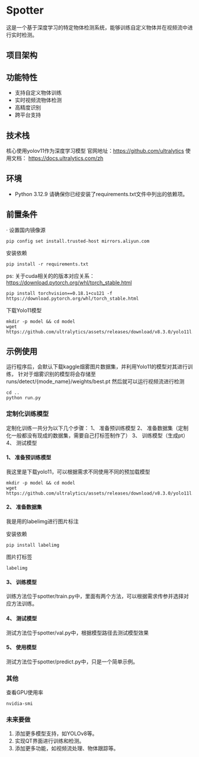 # Spotter

这是一个基于深度学习的特定物体检测系统，能够训练自定义物体并在视频流中进行实时检测。

## 项目架构

## 功能特性

- 支持自定义物体训练
- 实时视频流物体检测
- 高精度识别
- 跨平台支持

## 技术栈

核心使用yolov11作为深度学习模型
官网地址：https://github.com/ultralytics
使用文档： https://docs.ultralytics.com/zh

## 环境

- Python 3.12.9
  请确保你已经安装了requirements.txt文件中列出的依赖项。

## 前置条件

· 设置国内镜像源

```shell
pip config set install.trusted-host mirrors.aliyun.com
```

安装依赖

```shell
pip install -r requirements.txt
```

ps: 关于cuda相关的的版本对应关系：https://download.pytorch.org/whl/torch_stable.html

```shell
pip install torchvision==0.18.1+cu121 -f https://download.pytorch.org/whl/torch_stable.html
```

下载Yolo11模型

```shell
mkdir -p model && cd model
wget https://github.com/ultralytics/assets/releases/download/v8.3.0/yolo11l.pt
```
## 示例使用 
运行程序后，会默认下载kaggle烟雾图片数据集，并利用Yolo11的模型对其进行训练，
针对于烟雾识别的模型将会存储至runs/detect/{mode_name}/weights/best.pt 
然后就可以运行视频流进行检测

```shell
cd ..
python run.py
```

### 定制化训练模型
定制化训练一共分为以下几个步骤：
1、 准备预训练模型
2、 准备数据集（定制化一般都没有现成的数据集，需要自己打标签制作了）
3、 训练模型（生成pt）
4、 测试模型
#### 1、 准备预训练模型
我这里是下载yolo11，可以根据需求不同使用不同的预加载模型
```shell
mkdir -p model && cd model
wget https://github.com/ultralytics/assets/releases/download/v8.3.0/yolo11l.pt
```
#### 2、 准备数据集
我是用的labelimg进行图片标注

安装依赖

```shell
pip install labelimg
```

图片打标签

```shell
labelimg
```
#### 3、 训练模型
训练方法位于spotter/train.py中，里面有两个方法，可以根据需求传参并选择对应方法训练。

#### 4、 测试模型
测试方法位于spotter/val.py中，根据模型路径去测试模型效果

####  5、 使用模型

测试方法位于spotter/predict.py中，只是一个简单示例。


### 其他
查看GPU使用率

```shell
nvidia-smi
```
### 未来要做
1. 添加更多模型支持，如YOLOv8等。
2. 实现QT界面进行训练和检测。
3. 添加更多功能，如视频流处理、物体跟踪等。
   